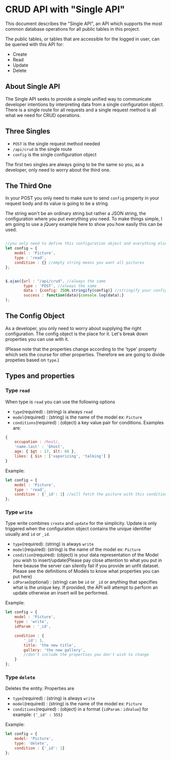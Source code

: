 # CRUD API with "Single API"

This document describes the "Single API", an API which supports the most common database operations for all public tables in this project.

The public tables, or tables that are accessible for the logged in user, can be queried with this API for:
* Create
* Read
* Update
* Delete

## About Single API 

The Single API seeks to provide a simple unified way to communicate developer intentions by interpreting data from a single configuration object. There is a single route for all requests and a single request method is all what we need for CRUD operations.

## Three Singles 

* `POST` is the single request method needed
* `/api/crud` is the single route
* `config` is the single configuration object

The first two singles are always going to be the same so you, as a developer, only need to worry about the third one.


## The Third One

In your POST you only need to make sure to send `config` property in your request body and its value is going to be a string.

The string won't be an ordinary string but rather a JSON string, the configuration where you put everything you need. To make things simple, I am going to use a jQuery example here to show you how easily this can be used.


```javascript

//you only need to define this configuration object and everything else stays the same
let config = {
	model : 'Picture',
	type : 'read',
	condition : {} //empty string means you want all pictures
};


$.ajax({url : "/api/crud", //always the same
		type : 'POST', //always the same
		data : {config: JSON.stringify(config)} //stringify your config
		success : function(data){console.log(data);}
);

``` 

## The Config Object

As a developer, you only need to worry about supplying the right configuration. The config object is the place for it. Let's break down properties you can use with it.

(Please note that the properties change according to the 'type' property which sets the course for other properties. Therefore we are going to divide propeties based on `type`.)

## Types and properties

### Type `read`

When type is `read` you can use the following options

* `type`(required) : (string) is always `read`
* `model`(required) : (string) is the name of the model ex: `Picture`
* `conditions`(required) : (object) a key value pair for conditions. Examples are:

```javascript
{
	occupation : /host/,
	'name.last' : 'Ghost',
	age: { $gt : 17, $lt: 66 },
	likes: { $in : ['vaporizing', 'talking'] }
}

```

Example:

```javascript
let config = {
	model : 'Picture',
	type : 'read',
	condition : {'_id': 1} //will fetch the picture with this condition	
};

```
### Type `write`

Type write combines `create` and `update` for the simplicity. Update is only triggered when the configuration object contains the unique identifier usually and `id` or `_id`.


* `type`(required): (string) is always `write`
* `model`(required): (string) is the name of the model ex: `Picture`
* `condition`(required): (object) is your data representation of the Model you wish to insert/update(Please pay close attention to what you put in here beause the server can silently fail if you provide an unfit dataset. Please see the definitions of Models to know what properties you can put here)
* `idParam`(optional) : (string) can be `id` or `_id` or anything that specifies what is the unique key. If provided, the API will attempt to perform an update otherwise an insert will be performed.
 
Example:

```javascript
let config = {
	model : 'Picture',
	type : 'write',
	idParam : '_id',

	condition : {
		'_id': 1,
		title: 'the new title',
	    gallery: 'the new gallery',
	    //don't include the properties you don't wish to change
	}
};

```

### Type `delete`

Deletes the entity. Properties are

* `type`(required) : (string) is always `write`
* `model`(required) : (string) is the name of the model ex: `Picture`
* `conditions`(required) : (object) in a format {`idParam` : `idValue`} for example: `{'_id' : 555}`

Example:

```javascript
let config = {
	model: 'Picture',
	type: 'delete',
	condition : {'_id': 1}
};
```